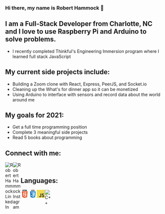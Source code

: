 ### Hi there, my name is Robert Hammock 👋

## I am a Full-Stack Developer from Charlotte, NC and I love to use Raspberry Pi and Arduino to solve problems. 

  - I recently completed Thinkful's Engineering Immersion program where I learned full stack JavaScript

## My current side projects include: 
  - Building a Zoom clone with React, Express, PeerJS, and Socket.io
  - Cleaning up the What's for dinner app so it can be monetized
  - Using Arduino to interface with sensors and record data about the world around me

## My goals for 2021:
  - Get a full time programming position
  - Complete 3 meaningful side projects
  - Read 5 books about programming
  
## Connect with me:
<!-- [<img align="left" alt="roberthammock.com" width="25px" src="https://raw.githubusercontent.com/iconic/open-iconic/master/svg/globe.svg" />][website] -->
[<img align='left' alt='Robert Hammock LinkedIn' width='25px' src='https://img.icons8.com/cute-clipart/64/000000/linkedin.png' />][linkedIn]
[<img align='left' alt='Robert Hammock Instagram' width='25px' src='https://img.icons8.com/cute-clipart/64/000000/instagram-new.png' />][instagram]
<br>

## Languages:
<img align="left" alt="HTML5" width="26px" src="https://raw.githubusercontent.com/github/explore/80688e429a7d4ef2fca1e82350fe8e3517d3494d/topics/html/html.png" />
<img align="left" alt="CSS3" width="26px" src="https://raw.githubusercontent.com/github/explore/80688e429a7d4ef2fca1e82350fe8e3517d3494d/topics/css/css.png" />
<img align="left" alt="JavaScript" width="26px" src="https://raw.githubusercontent.com/github/explore/80688e429a7d4ef2fca1e82350fe8e3517d3494d/topics/javascript/javascript.png" />
<img align="left" alt="C++" width="26px" src="https://img.icons8.com/color/48/000000/c-plus-plus-logo.png"/>

<!-- [website]: https://roberthammock.com -->
[instagram]: https://instagram.com/robert.hammock1
[linkedin]: https://linkedin.com/in/robertqhammock

<!--
**rhammock1/rhammock1** is a ✨ _special_ ✨ repository because its `README.md` (this file) appears on your GitHub profile.

Here are some ideas to get you started:

- 🔭 I’m currently working on ...
- 🌱 I’m currently learning React
- 👯 I’m looking to collaborate on ...
- 🤔 I’m looking for help with ...
- 💬 Ask me about ...
- 📫 How to reach me: ...
- 😄 Pronouns: ...
- ⚡ Fun fact: ...
-->
